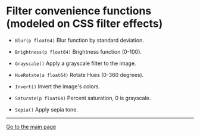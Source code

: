 # Filter convenience functions (modeled on CSS filter effects)

- `Blur(p float64)` Blur function by standard deviation.

- `Brightness(p float64)` Brightness function (0-100).

- `Grayscale()` Apply a grayscale filter to the image.

- `HueRotate(a float64)` Rotate Hues (0-360 degrees).

- `Invert()` Invert the image's colors.

- `Saturate(p float64)` Percent saturation, 0 is grayscale.

- `Sepia()` Apply sepia tone.

---
[Go to the main page][]

[Go to the main page]: ../README.md
